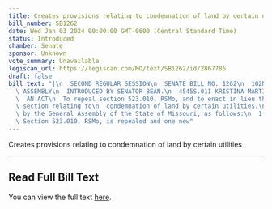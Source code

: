 ```yaml
---
title: Creates provisions relating to condemnation of land by certain utilities
bill_number: SB1262
date: Wed Jan 03 2024 00:00:00 GMT-0600 (Central Standard Time)
status: Introduced
chamber: Senate
sponsor: Unknown
vote_summary: Unavailable
legiscan_url: https://legiscan.com/MO/text/SB1262/id/2867786
draft: false
bill_text: "|\n  SECOND REGULAR SESSION\n  SENATE BILL NO. 1262\n  102ND GENERA L\
  \ ASSEMBLY\n  INTRODUCED BY SENATOR BEAN.\n  4545S.01I KRISTINA MARTIN, Secretary\n\
  \  AN ACT\n  To repeal section 523.010, RSMo, and to enact in lieu thereof one new\
  \ section relating to\n  condemnation of land by certain utilities.\n  Be it enacted\
  \ by the General Assembly of the State of Missouri, as follows:\n  1 Section A.\
  \ Section 523.010, RSMo, is repealed and one new"
---
```

Creates provisions relating to condemnation of land by certain utilities

---

## Read Full Bill Text

You can view the full text [here](https://legiscan.com/MO/text/SB1262/id/2867786).
